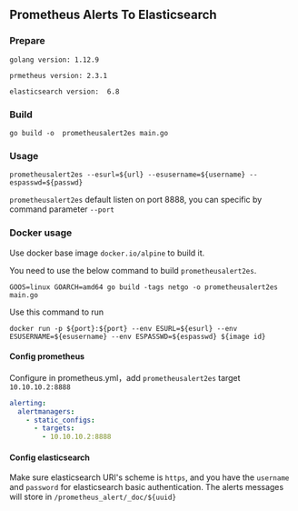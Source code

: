 ## Prometheus Alerts To Elasticsearch

### Prepare

`golang version: 1.12.9`

`prmetheus version: 2.3.1`

`elasticsearch version:  6.8`

### Build

`go build -o  prometheusalert2es main.go`

### Usage

```shell
prometheusalert2es --esurl=${url} --esusername=${username} --espasswd=${passwd}
```

`prometheusalert2es` default listen on port 8888, you can specific by command parameter `--port`

### Docker usage

Use docker base image `docker.io/alpine` to build it.

You need to use the below command to build `prometheusalert2es`.

```shell
GOOS=linux GOARCH=amd64 go build -tags netgo -o prometheusalert2es main.go
```

Use this command to run

```shell
docker run -p ${port}:${port} --env ESURL=${esurl} --env ESUSERNAME=${esusername} --env ESPASSWD=${espasswd} ${image id}
```

#### Config prometheus

Configure in prometheus.yml，add `prometheusalert2es`  target `10.10.10.2:8888`

```yaml
alerting:
  alertmanagers:
    - static_configs:
      - targets:
        - 10.10.10.2:8888
```

#### Config elasticsearch

Make sure elasticsearch URI's scheme is `https`, and you have the `username` and `password` for elasticsearch basic authentication.
The alerts messages will store in `/prometheus_alert/_doc/${uuid}`
